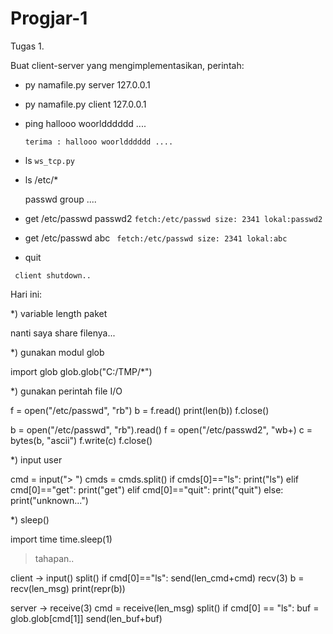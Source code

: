 # Progjar-1

Tugas 1.

Buat client-server yang mengimplementasikan, perintah:

* py namafile.py server 127.0.0.1
* py namafile.py client 127.0.0.1

* ping hallooo woorldddddd ....

  ```terima : hallooo woorldddddd ....```

* ls
  ```ws_tcp.py```

* ls /etc/*

 
  passwd
  group
  .... 
  

* get /etc/passwd passwd2
  ```fetch:/etc/passwd size: 2341 lokal:passwd2```

* get /etc/passwd abc
 ``` fetch:/etc/passwd size: 2341 lokal:abc```
* quit
 ``` server shutdown..
  client shutdown..
```
Hari ini:

*) variable length paket 
 
nanti saya share filenya...

*) gunakan modul glob

import glob
glob.glob("C:/TMP/*")

*) gunakan perintah file I/O

f = open("/etc/passwd", "rb")
b = f.read()
print(len(b))
f.close()

b = open("/etc/passwd", "rb").read()
f = open("/etc/passwd2", "wb+)
c = bytes(b, "ascii")
f.write(c)
f.close()

*) input user

cmd = input("> ")
cmds = cmds.split()
if cmds[0]=="ls":
    print("ls")
elif cmd[0]=="get":
    print("get")
elif cmd[0]=="quit":
    print("quit")
else:
    print("unknown...")

*) sleep()

import time
time.sleep(1)


> tahapan..

client -> input()
split()
if cmd[0]=="ls":
   send(len_cmd+cmd)
   recv(3)
   b = recv(len_msg)
   print(repr(b))


server ->
   receive(3)
   cmd = receive(len_msg)
   split()
   if cmd[0] == "ls":
       buf = glob.glob[cmd[1]]
       send(len_buf+buf)
   

